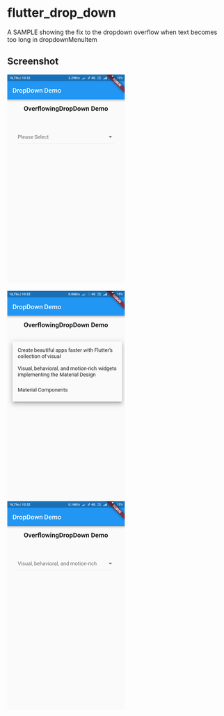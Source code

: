 # flutter_drop_down

A SAMPLE showing the fix to the dropdown overflow when text becomes too long in dropdownMenuItem
## Screenshot
![](https://github.com/apgapg/flutter_drop_down/blob/master/s1.png)

![](https://github.com/apgapg/flutter_drop_down/blob/master/s2.png)
![](https://github.com/apgapg/flutter_drop_down/blob/master/s3.png)

